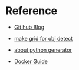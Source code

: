 # Reference
 - [Git hub Blog](https://devinlife.com/howto%20github%20pages/new-pages/)

 - [make grid for obj detect](https://randomgeekery.org/2017/11/24/drawing-grids-with-python-and-pillow/)
 
 - [about python generator](http://schoolofweb.net/blog/posts/%ED%8C%8C%EC%9D%B4%EC%8D%AC-%EC%A0%9C%EB%84%88%EB%A0%88%EC%9D%B4%ED%84%B0-generator/)
 
 - [Docker Guide](https://programmingsummaries.tistory.com/391)